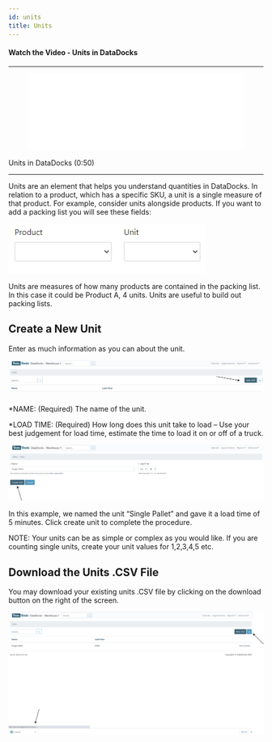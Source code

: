 ```yaml
---
id: units
title: Units
---
```


#### Watch the Video - Units in DataDocks

***
<figure class="video-container">
  <iframe src="//www.youtube.com/embed/U_bQ3I8zsxM" frameborder="0" allowFullScreen width="100%"></iframe>
</figure>


Units in DataDocks (0:50)
***

Units are an element that helps you understand quantities in DataDocks. In relation to a product, which has a specific SKU, a unit is a single measure of that product. For example, consider units alongside products. If you want to add a packing list you will see these fields:

[![Units Screen](/img/docs/advanced/units/example-screen.jpg)](/img/docs/advanced/units/example-screen.jpg)

Units are measures of how many products are contained in the packing list. In this case it could be Product A, 4 units. Units are useful to build out packing lists.

## Create a New Unit

Enter as much information as you can about the unit. 

[![New Unit](/img/docs/advanced/units/main.jpg)](/img/docs/advanced/units/main.jpg)

*NAME: (Required) The name of the unit.

*LOAD TIME: (Required) How long does this unit take to load – Use your best judgement for load time, estimate the time to load it on or off of a truck. 

[![Single Pallet Example](/img/docs/advanced/units/single-pallet.jpg)](/img/docs/advanced/units/single-pallet.jpg)

In this example, we named the unit “Single Pallet” and gave it a load time of 5 minutes. Click create unit to complete the procedure. 

NOTE: Your units can be as simple or complex as you would like. If you are counting single units, create your unit values for 1,2,3,4,5 etc. 

## Download the Units .CSV File

You may download your existing units .CSV file by clicking on the download button on the right of the screen. 

[![Download](/img/docs/advanced/units/download.jpg)](/img/docs/advanced/units/download.jpg)
 

 
